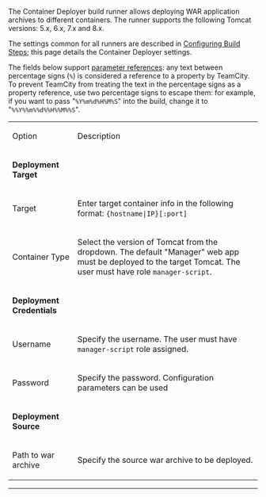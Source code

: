 [//]: # (title: Container Deployer)
[//]: # (auxiliary-id: Container Deployer)

The Container Deployer build runner allows deploying WAR application archives to different containers. The runner supports the following Tomcat versions: 5.x, 6.x, 7.x and 8.x.

The settings common for all runners are described in [Configuring Build Steps](configuring-build-steps.md); this page details the Container Deployer settings.


The fields below support [parameter references](predefined-build-parameters.md): any text between percentage signs (`%`) is considered a reference to a property by TeamCity. To prevent TeamCity from treating the text in the percentage signs as a property reference, use two percentage signs to escape them: for example, if you want to pass "`%Y%m%d%H%M%S`" into the build, change it to "`%%Y%%m%%d%%H%%M%%S`".

<table><tr>

<td>

Option

</td>

<td>

Description

</td></tr><tr>

<td>

__Deployment Target__

</td>

<td>

</td>

</tr><tr>

<td>

Target

</td>

<td>

Enter target container info in the following format: `{hostname|IP}[:port]`


</td></tr><tr>

<td>

Container Type

</td>

<td>

Select the version of Tomcat from the dropdown. The default "Manager" web app must be deployed to the target Tomcat. The user must have role `manager-script`.


</td></tr><tr>

<td>

__Deployment Credentials__

</td>

<td>

</td>

</tr><tr>

<td>

Username

</td>

<td>

Specify the username. The user must have `manager-script` role assigned.

</td></tr><tr>

<td>

Password

</td>

<td>

Specify the password. Configuration parameters can be used

</td></tr><tr>

<td>

__Deployment Source__

</td>

<td>

</td>

</tr><tr>

<td>

Path to war archive

</td>

<td>

Specify the source war archive to be deployed.

</td></tr></table>

__ __